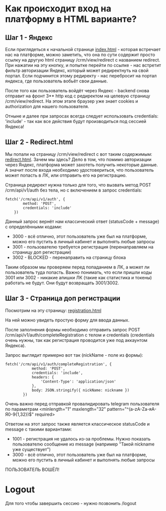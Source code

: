 # Как происходит вход на платформу в HTML варианте?

## Шаг 1 - Яндекс

Если приглядеться к начальной странице [index.html](../../platform-gateway/src/main/resources/templates/index.html) - которая встречает нас на платформе,
можно заметить, что она по сути содержит просто ссылку на другую html страницу /crm/view/redirect с названием redirect. 
При нажатии на эту кнопку, и попытке перейти по ссылке - нас встретит фильтр авторизации Яндекс, который может редиректнуть на свой портал. 
Если подчинится этому редиректу - нас перебросит на портал яндекса, где пользователь вобьёт свои данные.

После того как пользователь войдёт через Яндекс - backend снова отправит на фронт 3** http код с редиректом на целевую страницу /crm/view/redirect.
На этом этапе браузер уже знает cookies и authorization для нашего пользователя.

Отныне и далее при запросах всегда следует использовать credentials: 'include' - так как все действия будут производиться под сессией Яндекса!

## Шаг 2 - Redirect.html

Мы попали на страницу /crm/view/redirect с вот таким содержимым: [redirect.html](../../crm-service/src/main/resources/templates/redirect.html).
Зачем мы здесь? Дело в том, что помимо авторизации через Яндекс, платформа может захотеть получить некоторые данные. А значит после входа необходимо удостовериться, что пользователь может попасть в ЛК, или отправить его на регистрацию.

Страница редирект нужна только для того, что вызвать метод POST /crm/api/v1/auth без тела, но с включением в запрос credentials:
```
fetch('/crm/api/v1/auth', {
        method: 'POST',
        credentials: 'include'
    })
```
Данный запрос вернёт нам классический ответ (statusCode + message) с определёнными кодами:
* 3000 - всё отлично, этот пользователь уже был на платформе, можно его пустить в личный кабинет и выполнять любые запросы
* 3001 - пользователю требуется регистрация (перенаправляем на страницу доп регистрации)
* 3002 - BLOCKED - перенаправить на страницу блока

Таким образом мы проверяем перед попаданием в ЛК, а может ли пользователь туда попасть. 
Важно понимать, что если пришли коды 3001 или 3002 - никакие апишки ЛК (такие как статистика и токены) работать не будут.
Они будут возвращать 3001/3002.

## Шаг 3 - Страница доп регистрации

Посмотрим на эту страницу: [registration.html](../../crm-service/src/main/resources/templates/registration.html)

На ней можно увидеть простую форму для ввода данных. 

После заполнения формы необходимо отправить запрос POST /crm/api/v1/auth/completeRegistration с телом и credentials (credentials очень нужны, так как регистрация проводится уже под аккаунтом Яндекса).

Запрос выглядит примерно вот так (nickName - поле из формы):
```
fetch('/crm/api/v1/auth/completeRegistration', {
            method: 'POST',
            credentials: 'include',
            headers: {
                'Content-Type': 'application/json'
            },
            body: JSON.stringify({ nickName: nickname })
        })
```
Очень важно перед отправкой провалидировать telegram пользователя по параметрам <minlength="1" maxlength="32" pattern="^(a-zA-Zа-яА-Я0-9{1,32})$" required>

Ответом на этот запрос также является классическое statusCode и message с такими вариантами:
* 1001 - регистрация не удалось из-за проблемы. Нужно показать пользователю сообщение из message (например "Такой nickname уже существует")
* 3000 - всё отлично, этот пользователь уже был на платформе, можно его пустить в личный кабинет и выполнять любые запросы

ПОЛЬЗОВАТЕЛЬ ВОШЁЛ!

# Logout

Для того чтобы завершить сессию - нужно позвонить /logout
